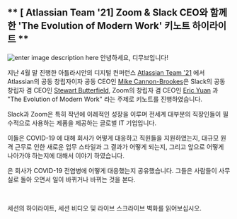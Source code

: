 
## ** [ Atlassian Team '21] Zoom & Slack CEO와 함께한 'The Evolution of Modern Work' 키노트 하이라이트 **
![enter image description here](https://i2.wp.com/atlassianblog.wpengine.com/wp-content/uploads/2020/04/brand-4570-how-to-lead-remotely-when-you-dont-have-a-clue@2x.png?w=2240&ssl=1)
안녕하세요, 디무브입니다!

지난 4월 말 진행한 아틀라시안의 디지털 컨퍼런스 [Atlassian Team '21](https://events.atlassian.com/team21) 에서 Atlassian의 공동 창립자이자 공동 CEO인 [Mike Cannon-Brookes](https://www.linkedin.com/in/mcannonbrookes)은 Slack의 공동 창립자 겸 CEO인 [Stewart Butterfield](https://www.linkedin.com/in/butterfield), Zoom의 창립자 겸 CEO인 [Eric Yuan](https://www.linkedin.com/in/ericsyuan) 과 "The Evolution of Modern Work" 라는 주제로 키노트를 진행하였습니다. 

Slack과 Zoom은 특히 작년에 이례적인 성장을 이루며 전세계 대부분의 직장인들이 필수적으로 사용하는 제품을 제공하는 글로벌 IT 기업입니다. 

이들은 COVID-19 에 대해 회사가 어떻게 대응하고 직원들을 지원하였는지, 대규모 원격 근무로 인한 새로운 업무 스타일과 그 결과가 어떻게 되는지, 그리고 앞으로 어떻게 나아가야 하는지에 대해서 이야기 하였습니다. 


은 회사가 COVID-19 전염병에 어떻게 대응했는지 공유했습니다. 그들은 사람들이 사무실로 돌아 오면서 일이 바뀌거나 바뀌는 것을 본다.

‍

세션의 하이라이트, 세션 비디오 및 라이브 스크라이브 벽화를 읽어보십시오.
<!--stackedit_data:
eyJoaXN0b3J5IjpbLTEwMDkyNzcyMjQsMTU2MzQxMjA5NywxMD
c2ODYwNTIxLDY0MTExNjIyMyw5MDIwMjg2ODYsMzczMjIwODM5
LC0xNTI0NjQ4OTIyLC03MzkzMDExMDddfQ==
-->